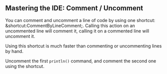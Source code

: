 ## Mastering the IDE: Comment / Uncomment

You can comment and uncomment a line of code by using one shortcut:
<span class="shortcut">&shortcut:CommentByLineComment;</span>. 
Calling this action on an uncommented line will comment
it, calling it on a commented line will uncomment it.

Using this shortcut is much faster than commenting or uncommenting lines by
hand.

Uncomment the first `println()` command, and comment the second one using the
shortcut.
